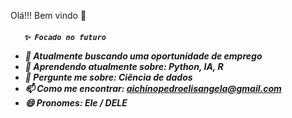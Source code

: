 Olá!!! Bem vindo 🤩<h5>       
                    
       
       ✨ Focado no futuro    
- 🔭 Atualmente buscando uma oportunidade de emprego
- 🌱 Aprendendo atualmente sobre: Python, IA, R
- 💬 Pergunte me sobre: Ciência de dados
- 📫 Como me encontrar: aichinopedroelisangela@gmail.com
- 😄 Pronomes: Ele / DELE
